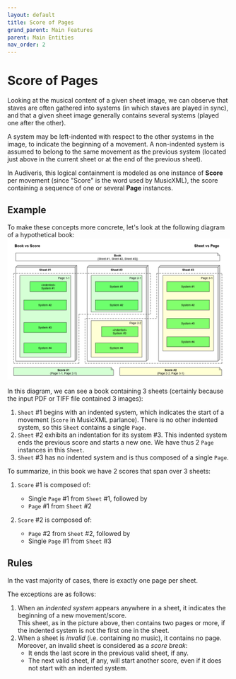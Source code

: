 ```yaml
---
layout: default
title: Score of Pages
grand_parent: Main Features
parent: Main Entities
nav_order: 2
---
```

# Score of Pages

Looking at the musical content of a given sheet image, we can observe that staves are often gathered
into systems (in which staves are played in sync), and that a given sheet image generally contains
several systems (played one after the other).

A system may be left-indented with respect to the other systems in the image, to indicate
the beginning of a movement.
A non-indented system is assumed to belong to the same movement as the previous system
(located just above in the current sheet or at the end of the previous sheet).

In Audiveris, this logical containment is modeled as one instance of **Score** per movement
(since "Score" is the word used by MusicXML), the score containing a sequence of one or several
**Page** instances.

## Example

To make these concepts more concrete, let's look at the following diagram of a hypothetical book:
![Book vs Score](../assets/images/Book-vs-Score.png)

In this diagram, we can see a book containing 3 sheets
(certainly because the input PDF or TIFF file contained 3 images):
1. `Sheet` #1 begins with an indented system, which indicates the start of a movement
(`Score` in MusicXML parlance).
There is no other indented system, so this `Sheet` contains a single
`Page`.
2. `Sheet` #2 exhibits an indentation for its system #3.
This indented system ends the previous score and starts a new one.
We have thus 2 `Page` instances in this `Sheet`.
3. `Sheet` #3 has no indented system and is thus composed of a single
`Page`.

To summarize, in this book we have 2 scores that span over 3 sheets:
1. `Score` #1 is composed of:
     - Single `Page` #1 from `Sheet` #1, followed by
     - `Page` #1 from `Sheet` #2

2. `Score` #2 is composed of:
    - `Page` #2 from `Sheet` #2, followed by
    - Single `Page` #1 from `Sheet` #3

## Rules

In the vast majority of cases, there is exactly one page per sheet.

The exceptions are as follows:
1. When an _indented system_ appears anywhere in a sheet,
  it indicates the beginning of a new movement/score.  
  This sheet, as in the picture above, then contains two pages or more,
  if the indented system is not the first one in the sheet.
2. When a sheet is _invalid_ (i.e. containing no music), it contains no page.  
  Moreover, an invalid sheet is considered as a _score break_:
   - It ends the last score in the previous valid sheet, if any.
   - The next valid sheet, if any, will start another score,
     even if it does not start with an indented system.
